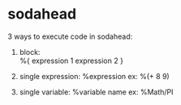 # sodahead

3 ways to execute code in sodahead:

1. block: <br>
	%{
		expression 1
		expression 2
	}

2. single expression:
	%expression
	ex: %(+ 8 9)

3. single variable:
	%variable name
	ex: %Math/PI